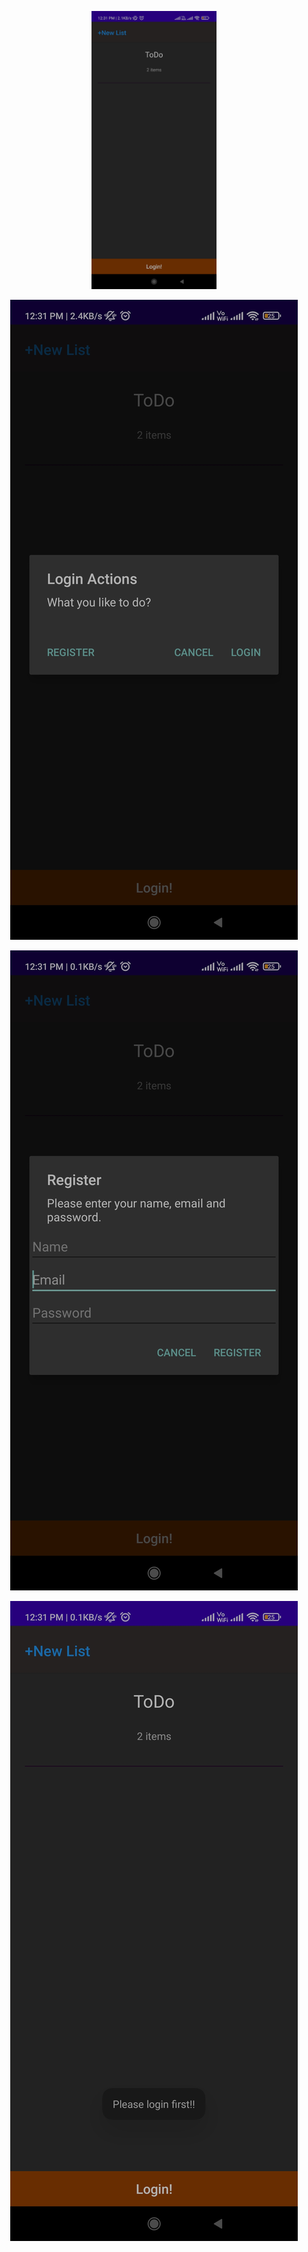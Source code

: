<p align="center">
  <img src="/TD/TD1.jpg" width="200"/>

<p align="center">
  <img src="/TD/TD2.jpg"/>

<p align="center">
  <img src="/TD/TD3.jpg"/>

<p align="center">
  <img src="/TD/TD4.jpg"/>
